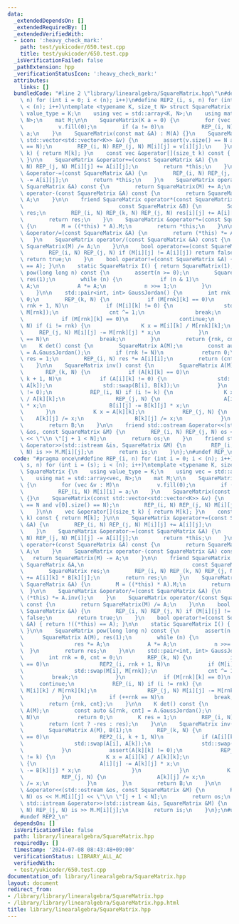 ```yaml
---
data:
  _extendedDependsOn: []
  _extendedRequiredBy: []
  _extendedVerifiedWith:
  - icon: ':heavy_check_mark:'
    path: test/yukicoder/650.test.cpp
    title: test/yukicoder/650.test.cpp
  _isVerificationFailed: false
  _pathExtension: hpp
  _verificationStatusIcon: ':heavy_check_mark:'
  attributes:
    links: []
  bundledCode: "#line 2 \"library/linearalgebra/SquareMatrix.hpp\"\n#define REP_(i,\
    \ n) for (int i = 0; i < (n); i++)\n#define REP2_(i, s, n) for (int i = (s); i\
    \ < (n); i++)\ntemplate <typename K, size_t N> struct SquareMatrix {\n    using\
    \ value_type = K;\n    using vec = std::array<K, N>;\n    using mat = std::array<vec,\
    \ N>;\n    mat M;\n\n    SquareMatrix(K a = 0) {\n        for (vec &v : M)\n \
    \           v.fill(0);\n        if (a != 0)\n            REP_(i, N) M[i][i] =\
    \ a;\n    }\n    SquareMatrix(const mat &A) : M(A) {}\n    SquareMatrix(const\
    \ std::vector<std::vector<K>> &v) {\n        assert(v.size() == N and v[0].size()\
    \ == N);\n        REP_(i, N) REP_(j, N) M[i][j] = v[i][j];\n    }\n\n    vec &operator[](size_t\
    \ k) { return M[k]; }\n    const vec &operator[](size_t k) const { return M[k];\
    \ }\n\n    SquareMatrix &operator+=(const SquareMatrix &A) {\n        REP_(i,\
    \ N) REP_(j, N) M[i][j] += A[i][j];\n        return *this;\n    }\n    SquareMatrix\
    \ &operator-=(const SquareMatrix &A) {\n        REP_(i, N) REP_(j, N) M[i][j]\
    \ -= A[i][j];\n        return *this;\n    }\n    SquareMatrix operator+(const\
    \ SquareMatrix &A) const {\n        return SquareMatrix(M) += A;\n    }\n    SquareMatrix\
    \ operator-(const SquareMatrix &A) const {\n        return SquareMatrix(M) -=\
    \ A;\n    }\n\n    friend SquareMatrix operator*(const SquareMatrix &A,\n    \
    \                              const SquareMatrix &B) {\n        SquareMatrix\
    \ res;\n        REP_(i, N) REP_(k, N) REP_(j, N) res[i][j] += A[i][k] * B[k][j];\n\
    \        return res;\n    }\n    SquareMatrix &operator*=(const SquareMatrix &A)\
    \ {\n        M = ((*this) * A).M;\n        return *this;\n    }\n\n    SquareMatrix\
    \ &operator/=(const SquareMatrix &A) {\n        return (*this) *= A.inv();\n \
    \   }\n    SquareMatrix operator/(const SquareMatrix &A) const {\n        return\
    \ SquareMatrix(M) /= A;\n    }\n\n    bool operator==(const SquareMatrix &A) {\n\
    \        REP_(i, N) REP_(j, N) if (M[i][j] != A[i][j]) return false;\n       \
    \ return true;\n    }\n    bool operator!=(const SquareMatrix &A) { return !((*this)\
    \ == A); }\n\n    static SquareMatrix I() { return SquareMatrix(1); }\n\n    SquareMatrix\
    \ pow(long long n) const {\n        assert(n >= 0);\n        SquareMatrix A(M),\
    \ res(1);\n        while (n) {\n            if (n & 1)\n                res *=\
    \ A;\n            A *= A;\n            n >>= 1;\n        }\n        return res;\n\
    \    }\n\n    std::pair<int, int> GaussJordan() {\n        int rnk = 0, cnt =\
    \ 0;\n        REP_(k, N) {\n            if (M[rnk][k] == 0)\n                REP2_(i,\
    \ rnk + 1, N)\n            if (M[i][k] != 0) {\n                std::swap(M[i],\
    \ M[rnk]);\n                cnt ^= 1;\n                break;\n            }\n\
    \            if (M[rnk][k] == 0)\n                continue;\n            REP_(i,\
    \ N) if (i != rnk) {\n                K x = M[i][k] / M[rnk][k];\n           \
    \     REP_(j, N) M[i][j] -= M[rnk][j] * x;\n            }\n            if (++rnk\
    \ == N)\n                break;\n        }\n        return {rnk, cnt};\n    }\n\
    \n    K det() const {\n        SquareMatrix A(M);\n        const auto &[rnk, cnt]\
    \ = A.GaussJordan();\n        if (rnk != N)\n            return 0;\n        K\
    \ res = 1;\n        REP_(i, N) res *= A[i][i];\n        return (cnt ? -res : res);\n\
    \    }\n\n    SquareMatrix inv() const {\n        SquareMatrix A(M), B(1);\n \
    \       REP_(k, N) {\n            if (A[k][k] == 0)\n                REP2_(i,\
    \ k + 1, N)\n            if (A[i][k] != 0) {\n                std::swap(A[i],\
    \ A[k]);\n                std::swap(B[i], B[k]);\n            }\n            assert(A[k][k]\
    \ != 0);\n            REP_(i, N) if (i != k) {\n                K x = A[i][k]\
    \ / A[k][k];\n                REP_(j, N) {\n                    A[i][j] -= A[k][j]\
    \ * x;\n                    B[i][j] -= B[k][j] * x;\n                }\n     \
    \       }\n            K x = A[k][k];\n            REP_(j, N) {\n            \
    \    A[k][j] /= x;\n                B[k][j] /= x;\n            }\n        }\n\
    \        return B;\n    }\n\n    friend std::ostream &operator<<(std::ostream\
    \ &os, const SquareMatrix &M) {\n        REP_(i, N) REP_(j, N) os << M.M[i][j]\
    \ << \"\\n \"[j + 1 < N];\n        return os;\n    }\n    friend std::istream\
    \ &operator>>(std::istream &is, SquareMatrix &M) {\n        REP_(i, N) REP_(j,\
    \ N) is >> M.M[i][j];\n        return is;\n    }\n};\n#undef REP_\n#undef REP2_\n"
  code: "#pragma once\n#define REP_(i, n) for (int i = 0; i < (n); i++)\n#define REP2_(i,\
    \ s, n) for (int i = (s); i < (n); i++)\ntemplate <typename K, size_t N> struct\
    \ SquareMatrix {\n    using value_type = K;\n    using vec = std::array<K, N>;\n\
    \    using mat = std::array<vec, N>;\n    mat M;\n\n    SquareMatrix(K a = 0)\
    \ {\n        for (vec &v : M)\n            v.fill(0);\n        if (a != 0)\n \
    \           REP_(i, N) M[i][i] = a;\n    }\n    SquareMatrix(const mat &A) : M(A)\
    \ {}\n    SquareMatrix(const std::vector<std::vector<K>> &v) {\n        assert(v.size()\
    \ == N and v[0].size() == N);\n        REP_(i, N) REP_(j, N) M[i][j] = v[i][j];\n\
    \    }\n\n    vec &operator[](size_t k) { return M[k]; }\n    const vec &operator[](size_t\
    \ k) const { return M[k]; }\n\n    SquareMatrix &operator+=(const SquareMatrix\
    \ &A) {\n        REP_(i, N) REP_(j, N) M[i][j] += A[i][j];\n        return *this;\n\
    \    }\n    SquareMatrix &operator-=(const SquareMatrix &A) {\n        REP_(i,\
    \ N) REP_(j, N) M[i][j] -= A[i][j];\n        return *this;\n    }\n    SquareMatrix\
    \ operator+(const SquareMatrix &A) const {\n        return SquareMatrix(M) +=\
    \ A;\n    }\n    SquareMatrix operator-(const SquareMatrix &A) const {\n     \
    \   return SquareMatrix(M) -= A;\n    }\n\n    friend SquareMatrix operator*(const\
    \ SquareMatrix &A,\n                                  const SquareMatrix &B) {\n\
    \        SquareMatrix res;\n        REP_(i, N) REP_(k, N) REP_(j, N) res[i][j]\
    \ += A[i][k] * B[k][j];\n        return res;\n    }\n    SquareMatrix &operator*=(const\
    \ SquareMatrix &A) {\n        M = ((*this) * A).M;\n        return *this;\n  \
    \  }\n\n    SquareMatrix &operator/=(const SquareMatrix &A) {\n        return\
    \ (*this) *= A.inv();\n    }\n    SquareMatrix operator/(const SquareMatrix &A)\
    \ const {\n        return SquareMatrix(M) /= A;\n    }\n\n    bool operator==(const\
    \ SquareMatrix &A) {\n        REP_(i, N) REP_(j, N) if (M[i][j] != A[i][j]) return\
    \ false;\n        return true;\n    }\n    bool operator!=(const SquareMatrix\
    \ &A) { return !((*this) == A); }\n\n    static SquareMatrix I() { return SquareMatrix(1);\
    \ }\n\n    SquareMatrix pow(long long n) const {\n        assert(n >= 0);\n  \
    \      SquareMatrix A(M), res(1);\n        while (n) {\n            if (n & 1)\n\
    \                res *= A;\n            A *= A;\n            n >>= 1;\n      \
    \  }\n        return res;\n    }\n\n    std::pair<int, int> GaussJordan() {\n\
    \        int rnk = 0, cnt = 0;\n        REP_(k, N) {\n            if (M[rnk][k]\
    \ == 0)\n                REP2_(i, rnk + 1, N)\n            if (M[i][k] != 0) {\n\
    \                std::swap(M[i], M[rnk]);\n                cnt ^= 1;\n       \
    \         break;\n            }\n            if (M[rnk][k] == 0)\n           \
    \     continue;\n            REP_(i, N) if (i != rnk) {\n                K x =\
    \ M[i][k] / M[rnk][k];\n                REP_(j, N) M[i][j] -= M[rnk][j] * x;\n\
    \            }\n            if (++rnk == N)\n                break;\n        }\n\
    \        return {rnk, cnt};\n    }\n\n    K det() const {\n        SquareMatrix\
    \ A(M);\n        const auto &[rnk, cnt] = A.GaussJordan();\n        if (rnk !=\
    \ N)\n            return 0;\n        K res = 1;\n        REP_(i, N) res *= A[i][i];\n\
    \        return (cnt ? -res : res);\n    }\n\n    SquareMatrix inv() const {\n\
    \        SquareMatrix A(M), B(1);\n        REP_(k, N) {\n            if (A[k][k]\
    \ == 0)\n                REP2_(i, k + 1, N)\n            if (A[i][k] != 0) {\n\
    \                std::swap(A[i], A[k]);\n                std::swap(B[i], B[k]);\n\
    \            }\n            assert(A[k][k] != 0);\n            REP_(i, N) if (i\
    \ != k) {\n                K x = A[i][k] / A[k][k];\n                REP_(j, N)\
    \ {\n                    A[i][j] -= A[k][j] * x;\n                    B[i][j]\
    \ -= B[k][j] * x;\n                }\n            }\n            K x = A[k][k];\n\
    \            REP_(j, N) {\n                A[k][j] /= x;\n                B[k][j]\
    \ /= x;\n            }\n        }\n        return B;\n    }\n\n    friend std::ostream\
    \ &operator<<(std::ostream &os, const SquareMatrix &M) {\n        REP_(i, N) REP_(j,\
    \ N) os << M.M[i][j] << \"\\n \"[j + 1 < N];\n        return os;\n    }\n    friend\
    \ std::istream &operator>>(std::istream &is, SquareMatrix &M) {\n        REP_(i,\
    \ N) REP_(j, N) is >> M.M[i][j];\n        return is;\n    }\n};\n#undef REP_\n\
    #undef REP2_\n"
  dependsOn: []
  isVerificationFile: false
  path: library/linearalgebra/SquareMatrix.hpp
  requiredBy: []
  timestamp: '2024-07-08 08:43:48+09:00'
  verificationStatus: LIBRARY_ALL_AC
  verifiedWith:
  - test/yukicoder/650.test.cpp
documentation_of: library/linearalgebra/SquareMatrix.hpp
layout: document
redirect_from:
- /library/library/linearalgebra/SquareMatrix.hpp
- /library/library/linearalgebra/SquareMatrix.hpp.html
title: library/linearalgebra/SquareMatrix.hpp
---
```

